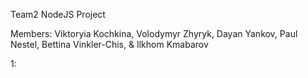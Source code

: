 Team2 NodeJS Project

Members:
Viktoryia Kochkina,
Volodymyr Zhyryk,
Dayan Yankov,
Paul Nestel,
Bettina Vinkler-Chis, &
Ilkhom Kmabarov

1: 
